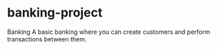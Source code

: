 # banking-project
Banking
A basic banking where you can create customers and perform transactions between them.
